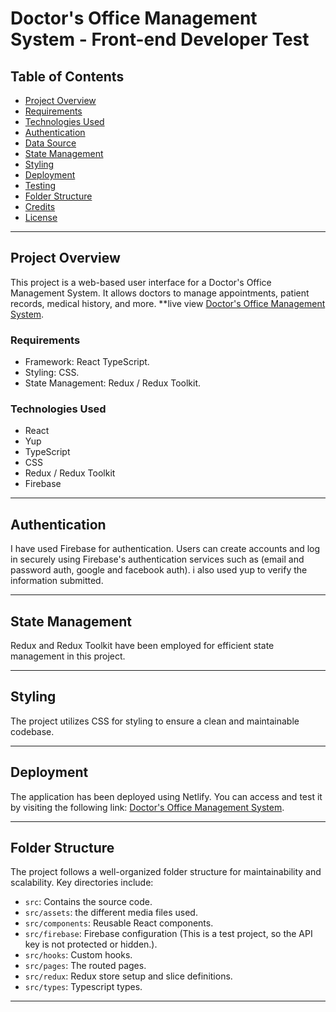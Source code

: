# Doctor's Office Management System - Front-end Developer Test

## Table of Contents

- [Project Overview](#project-overview)
- [Requirements](#requirements)
- [Technologies Used](#technologies-used)
- [Authentication](#authentication)
- [Data Source](#data-source)
- [State Management](#state-management)
- [Styling](#styling)
- [Deployment](#deployment)
- [Testing](#testing)
- [Folder Structure](#folder-structure)
- [Credits](#credits)
- [License](#license)

---

## Project Overview

This project is a web-based user interface for a Doctor's Office Management System. It allows doctors to manage appointments, patient records, medical history, and more.
**live view [Doctor's Office Management System](https://chipper-dragon-4185b7.netlify.app/).

### Requirements

- Framework: React TypeScript.
- Styling: CSS.
- State Management: Redux / Redux Toolkit.

### Technologies Used

- React
- Yup
- TypeScript
- CSS 
- Redux / Redux Toolkit
- Firebase

---

## Authentication

I have used Firebase for authentication. Users can create accounts and log in securely using Firebase's authentication services such as (email and password auth, google and facebook auth). i also used yup to verify the information submitted.

---

## State Management

Redux and Redux Toolkit have been employed for efficient state management in this project. 

---

## Styling

The project utilizes CSS for styling to ensure a clean and maintainable codebase.

---

## Deployment

The application has been deployed using Netlify. You can access and test it by visiting the following link: [Doctor's Office Management System](https://chipper-dragon-4185b7.netlify.app/).

---

## Folder Structure

The project follows a well-organized folder structure for maintainability and scalability. Key directories include:
- `src`: Contains the source code.
- `src/assets`: the different media files used.
- `src/components`: Reusable React components.
- `src/firebase`: Firebase configuration (This is a test project, so the API key is not protected or hidden.).
- `src/hooks`: Custom hooks.
- `src/pages`: The routed pages.
- `src/redux`: Redux store setup and slice definitions.
- `src/types`: Typescript types.
    
---
